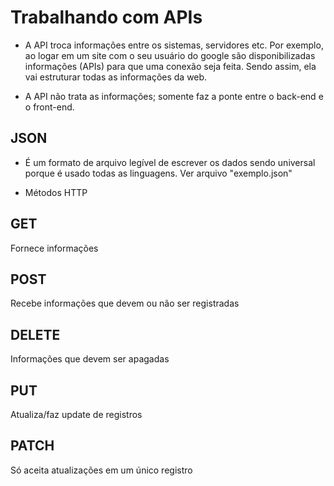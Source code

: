 # Trabalhando com APIs

* A API troca informações entre os sistemas, servidores etc. Por exemplo, ao logar em um site com o seu usuário do google são disponibilizadas informações (APIs) para que uma conexão seja feita. Sendo assim, ela vai estruturar todas as informações da web.

* A API não trata as informações; somente faz a ponte entre o back-end e o front-end.

## JSON

* É um formato de arquivo legível de escrever os dados sendo universal porque é usado todas as linguagens. Ver arquivo "exemplo.json"

* Métodos HTTP

## GET
Fornece informações

## POST
Recebe informações que devem ou não ser registradas

## DELETE
Informações que devem ser apagadas

## PUT
Atualiza/faz update de registros

## PATCH
Só aceita atualizações em um único registro
